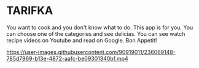 # TARIFKA
You want to cook and you don't know what to do. This app is for you. You can choose one of the categories and see delicias. You can see watch recipe videos on Youtube and read on Google. Bon Appetit!

https://user-images.githubusercontent.com/90919011/236069148-785d7969-b13e-4872-aafc-be09301340bf.mp4
